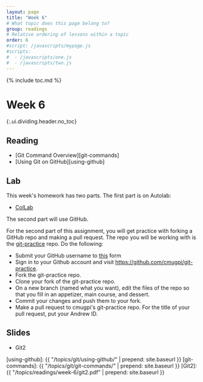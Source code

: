 ```yaml
---
layout: page
title: "Week 6"
# What topic does this page belong to?
group: readings
# Relative ordering of lessons within a topic
order: 6
#script: /javascripts/mypage.js
#scripts:
#  - /javascripts/one.js
#  - /javascripts/two.js
---
```



{% include toc.md %}

# Week 6
{:.ui.dividing.header.no_toc}

## Reading

- [Git Command Overview][git-commands]
- [Using Git on GitHub][using-github]

## Lab

This week's homework has two parts. The first part is on Autolab:

- [ColLab](https://autolab.andrew.cmu.edu/courses/07131-f19/assessments/collab)

The second part will use GitHub.

For the second part of this assignment, you will get practice with forking a
GitHub repo and making a pull request. The repo you will be working with is the
[git-practice] repo. Do the following:

- Submit your GitHub username to [this](https://forms.gle/cCxkN3rQxQEgL8Eu9) form
- Sign in to your Github account and visit
  <https://github.com/cmugpi/git-practice>.
- Fork the git-practice repo.
- Clone your fork of the git-practice repo.
- On a new branch (named what you want), edit the files of the repo so that you
  fill in an appetizer, main course, and dessert.
- Commit your changes and push them to your fork.
- Make a pull request to cmugpi's git-practice repo. For the title of your pull
  request, put your Andrew ID.

## Slides

- Git2

[git-practice]: https://github.com/cmugpi/git-practice
[using-github]: {{ "/topics/git/using-github/"    | prepend: site.baseurl }}
[git-commands]: {{ "/topics/git/git-commands/"    | prepend: site.baseurl }}
[Git2]:         {{ "/topics/readings/week-6/git2.pdf" | prepend: site.baseurl }}

